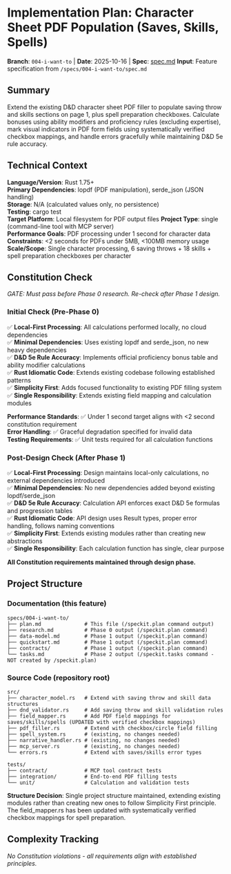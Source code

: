 # Implementation Plan: Character Sheet PDF Population (Saves, Skills, Spells)

**Branch**: `004-i-want-to` | **Date**: 2025-10-16 | **Spec**: [spec.md](./spec.md)
**Input**: Feature specification from `/specs/004-i-want-to/spec.md`

## Summary

Extend the existing D&D character sheet PDF filler to populate saving throw and skills sections on page 1, plus spell preparation checkboxes. Calculate bonuses using ability modifiers and proficiency rules (excluding expertise), mark visual indicators in PDF form fields using systematically verified checkbox mappings, and handle errors gracefully while maintaining D&D 5e rule accuracy.

## Technical Context

**Language/Version**: Rust 1.75+  
**Primary Dependencies**: lopdf (PDF manipulation), serde_json (JSON handling)  
**Storage**: N/A (calculated values only, no persistence)  
**Testing**: cargo test  
**Target Platform**: Local filesystem for PDF output files
**Project Type**: single (command-line tool with MCP server)  
**Performance Goals**: PDF processing under 1 second for character data  
**Constraints**: <2 seconds for PDFs under 5MB, <100MB memory usage  
**Scale/Scope**: Single character processing, 6 saving throws + 18 skills + spell preparation checkboxes per character

## Constitution Check

*GATE: Must pass before Phase 0 research. Re-check after Phase 1 design.*

### Initial Check (Pre-Phase 0)
✅ **Local-First Processing**: All calculations performed locally, no cloud dependencies  
✅ **Minimal Dependencies**: Uses existing lopdf and serde_json, no new heavy dependencies  
✅ **D&D 5e Rule Accuracy**: Implements official proficiency bonus table and ability modifier calculations  
✅ **Rust Idiomatic Code**: Extends existing codebase following established patterns  
✅ **Simplicity First**: Adds focused functionality to existing PDF filling system  
✅ **Single Responsibility**: Extends existing field mapping and calculation modules  

**Performance Standards**: ✅ Under 1 second target aligns with <2 second constitution requirement  
**Error Handling**: ✅ Graceful degradation specified for invalid data  
**Testing Requirements**: ✅ Unit tests required for all calculation functions  

### Post-Design Check (After Phase 1)
✅ **Local-First Processing**: Design maintains local-only calculations, no external dependencies introduced  
✅ **Minimal Dependencies**: No new dependencies added beyond existing lopdf/serde_json  
✅ **D&D 5e Rule Accuracy**: Calculation API enforces exact D&D 5e formulas and progression tables  
✅ **Rust Idiomatic Code**: API design uses Result types, proper error handling, follows naming conventions  
✅ **Simplicity First**: Extends existing modules rather than creating new abstractions  
✅ **Single Responsibility**: Each calculation function has single, clear purpose  

**All Constitution requirements maintained through design phase.**

## Project Structure

### Documentation (this feature)

```
specs/004-i-want-to/
├── plan.md              # This file (/speckit.plan command output)
├── research.md          # Phase 0 output (/speckit.plan command)
├── data-model.md        # Phase 1 output (/speckit.plan command)
├── quickstart.md        # Phase 1 output (/speckit.plan command)
├── contracts/           # Phase 1 output (/speckit.plan command)
└── tasks.md             # Phase 2 output (/speckit.tasks command - NOT created by /speckit.plan)
```

### Source Code (repository root)

```
src/
├── character_model.rs   # Extend with saving throw and skill data structures
├── dnd_validator.rs     # Add saving throw and skill validation rules
├── field_mapper.rs      # Add PDF field mappings for saves/skills/spells (UPDATED with verified checkbox mappings)
├── pdf_filler.rs        # Extend with checkbox/circle field filling
├── spell_system.rs      # (existing, no changes needed)
├── narrative_handler.rs # (existing, no changes needed)
├── mcp_server.rs        # (existing, no changes needed)
└── errors.rs            # Extend with saves/skills error types

tests/
├── contract/            # MCP tool contract tests
├── integration/         # End-to-end PDF filling tests
└── unit/                # Calculation and validation tests
```

**Structure Decision**: Single project structure maintained, extending existing modules rather than creating new ones to follow Simplicity First principle. The field_mapper.rs has been updated with systematically verified checkbox mappings for spell preparation.

## Complexity Tracking

*No Constitution violations - all requirements align with established principles.*
